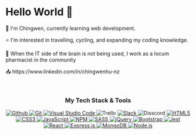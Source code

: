 <!-- Intro -->


<h1> Hello World 👋 </h1>
<p> 🚀 I'm Chingwen, currently learning web development. </p>
<p> ⭐️ I'm interested in travelling, cycling, and expanding my coding knowledge. </p>
<p> 💊 When the IT side of the brain is not being used, I work as a locum pharmacist in the community </p>
<p> 📤 https://www.linkedin.com/in/chingwenhu-nz </p>
<br>

<h3 align="center">My Tech Stack & Tools </h3>

<p align="center">
      <a href="https://github.com/subarashii-huch09" target="_blank"><img alt="Github" src="https://img.shields.io/badge/subarashiihuch09-%23121011.svg?style=for-the-badge&logo=github&logoColor=white">
      </a>
      <a href="https://img.shields.io/badge/git-%23F05033.svg?style=for-the-badge&logo=git&logoColor=white" target="_blank"><img alt="Git"  src="https://img.shields.io/badge/git-%23F05033.svg?style=for-the-badge&logo=git&logoColor=white">
      </a>
      <a href=" https://img.shields.io/badge/-Visual%20Studio%20Code-23A9F2?style=flat-square&logo=Visual%20Studio%20Code&logoColor=white" target="_blank"><img  alt="Visual Studio Code" src="https://img.shields.io/badge/Visual%20Studio%20Code-0078d7.svg?style=for-the-badge&logo=visual-studio-code&logoColor=white">
      </a>
      </a>
      <a hreft="https://img.shields.io/badge/-Trello-0079BF?style=flat-square&logo=Trello&logoColor=white" target="_blank"><img alt="Trello" src="https://img.shields.io/badge/Trello-%23026AA7.svg?style=for-the-badge&logo=Trello&logoColor=white">
      </a>
      <a href="https://img.shields.io/badge/-Slack-E01563?style=flat-square&logo=Slack&logoColor=white" target="_blank"><img alt="Slack" src="https://img.shields.io/badge/Slack-4A154B?style=for-the-badge&logo=slack&logoColor=white">
      </a>
      <a hreft="https://img.shields.io/badge/Discord-7289DA?style=for-the-badge&logo=discord&logoColor=white" target="_blank"><img alt="Disscord" src ="https://img.shields.io/badge/Discord-7289DA?style=for-the-badge&logo=discord&logoColor=white">
      </a>
      <a href="https://img.shields.io/badge/-HTML5-E34F26?style=flat-square&logo=HTML5&logoColor=white" target="_blank"><img alt="HTML5" src="https://img.shields.io/badge/html5-%23E34F26.svg?style=for-the-badge&logo=html5&logoColor=white">
      </a>
      <a href="https://img.shields.io/badge/-CSS3-1572B6?style=flat-square&logo=CSS3&logoColor=white" target="_blank"><img alt="CSS3"  src="https://img.shields.io/badge/css3-%231572B6.svg?style=for-the-badge&logo=css3&logoColor=white">
      </a>
      <a href="https://github.com/ShahriarShafin?tab=repositories" target="_blank"><img alt="JavaScript" src="https://img.shields.io/badge/javascript-%23323330.svg?style=for-the-badge&logo=javascript&logoColor=%23F7DF1E">
      </a>
      <a href="https://img.shields.io/badge/-NPM-CB3837?style=flat-square&logo=NPM&logoColor=white" target="_blank"><img alt="NPM" src="https://img.shields.io/badge/NPM-%23000000.svg?style=for-the-badge&logo=npm&logoColor=white">
      </a>
      <a href="https://img.shields.io/badge/Sass-CC6699?style=for-the-badge&logo=sass&logoColor=white" target="_blank"><img alt="SASS" src ="https://img.shields.io/badge/Sass-CC6699?style=for-the-badge&logo=sass&logoColor=white">
      </a>
      <a href="https://img.shields.io/badge/jQuery-0769AD?style=for-the-badge&logo=jquery&logoColor=white" target="_blank"><img alt="jQuery" src ="https://img.shields.io/badge/jQuery-0769AD?style=for-the-badge&logo=jquery&logoColor=white">
      </a>
      <a href="https://img.shields.io/badge/Bootstrap-563D7C?style=for-the-badge&logo=bootstrap&logoColor=white" target="_blank"><img alt="Bootstrap" src ="https://img.shields.io/badge/bootstrap-%23563D7C.svg?style=for-the-badge&logo=bootstrap&logoColor=white">
      </a>
      <a href="https://img.shields.io/badge/Jest-323330?style=for-the-badge&logo=Jest&logoColor=white" target="_blank"><img alt="Jest" src ="https://img.shields.io/badge/Jest-323330?style=for-the-badge&logo=Jest&logoColor=white">
      </a>
      <a href="https://img.shields.io/badge/React-20232A?style=for-the-badge&logo=react&logoColor=61DAFB" target="_blank"><img alt="React" src ="https://img.shields.io/badge/React-20232A?style=for-the-badge&logo=react&logoColor=61DAFB">
      </a>
      <a href="https://img.shields.io/badge/Express.js-404D59?style=for-the-badge" target="_blank"><img alt="Express.js" src ="https://img.shields.io/badge/Express.js-404D59?style=for-the-badge">
      </a>
       <a href="https://img.shields.io/badge/MongoDB-4EA94B?style=for-the-badge&logo=mongodb&logoColor=white" target="_blank"><img alt="MongoDB" src ="https://img.shields.io/badge/MongoDB-4EA94B?style=for-the-badge&logo=mongodb&logoColor=white">
      </a>
      <a href="https://img.shields.io/badge/Node.js-43853D?style=for-the-badge&logo=node.js&logoColor=white" target="_blank"><img alt="Node.js" src ="https://img.shields.io/badge/Node.js-43853D?style=for-the-badge&logo=node.js&logoColor=white">
      </a>
      
      
      	
</p>

<br>




<!--
**subarashii-huch09/subarashii-huch09** is a ✨ _special_ ✨ repository because its `README.md` (this file) appears on your GitHub profile.
-->
